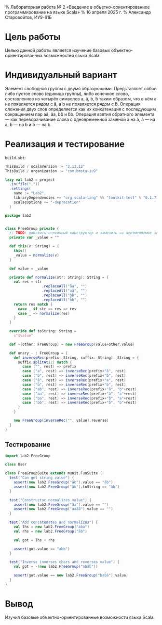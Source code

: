 % Лабораторная работа № 2 «Введение в объетно-ориентированное
  программирование на языке Scala»
% 16 апреля 2025 г.
% Александр Старовойтов, ИУ9-61Б

# Цель работы
Целью данной работы является изучение базовых объектно-ориентированных
возможностей языка Scala.

# Индивидуальный вариант

Элемент свободной группы с двумя образующими. Представляет собой либо пустое
слово (единица группы), либо конечное слово, составленное из четырёх символов a,
ã, b, b̃ таким образом, что в нём a не появляется рядом с ã, а b не появляется
рядом с b̃. Операция сложения двух слов определяется как их конкатенация с
последующим сокращением пар aã, ãa, bb̃ и b̃b. Операция взятия обратного элемента
— как переворачивание слова с одновременной заменой a на ã, ã — на a, b — на b̃ и
b̃ — на b.

# Реализация и тестирование

`build.sbt`:
```scala
ThisBuild / scalaVersion := "2.13.12"
ThisBuild / organization := "com.bmstu-iu9"

lazy val lab2 = project
  .in(file("."))
  .settings(
    name := "Lab2",
    libraryDependencies += "org.scala-lang" %% "toolkit-test" % "0.1.7" % Test,
    scalacOptions += "-deprecation"
  )
```

```scala
package lab2


class FreeGroup private {
  // TODO: добавить первичный конструктор и заменить на неизменяемое значение
  private var _value = ""

  def this(v: String) = {
    this()
    _value = normalize(v)
  }

  def value = _value

  private def normalize(str: String): String = {
    val res = str
                 .replaceAll("̃ãa", "")
                 .replaceAll("aã", "")
                 .replaceAll("bb̃", "")
                 .replaceAll("b̃b", "")
    return res match {
      case _ if str == res => res
      case _ => normalize(res)
    }
  }

  override def toString: String =
    s"$value"

  def +(other: FreeGroup) = new FreeGroup(value+other.value)

  def unary_- : FreeGroup = {
    def inverseRec(prefix: String, suffix: String): String = {
      suffix.splitAt(2) match {
        case ("", rest) => prefix
        case ("a", rest) => inverseRec(prefix+"̃a", rest)
        case ("b", rest) => inverseRec(prefix+"̃b", rest)
        case ("ã", rest) => inverseRec(prefix+"a", rest)
        case ("b̃", rest) => inverseRec(prefix+"b", rest)
        case ("ab", rest) => inverseRec(prefix+"̃a", "b"+rest)
        case ("aa", rest) => inverseRec(prefix+"̃a", "a"+rest)
        case ("ba", rest) => inverseRec(prefix+"̃b", "a"+rest)
        case ("bb", rest) => inverseRec(prefix+"̃b", "b"+rest)
      }
    }

    new FreeGroup(inverseRec("", value).reverse)
  }
}
```

## Тестирование

```scala
import lab2.FreeGroup

class User

class FreeGroupSuite extends munit.FunSuite {
  test("Can get string value") {
    assert(new lab2.FreeGroup("ãb").value == "ãb")
    assert(new lab2.FreeGroup("ãb").toString == "ãb")
  }

  test("Constructor normalizes value") {
    assert(new lab2.FreeGroup("̃ãa").value == "")
    assert(new lab2.FreeGroup("aaãã").value == "")
  }

  test("Add concatenates and normalizes") {
    val lhs = new lab2.FreeGroup("aba")
    val rhs = new lab2.FreeGroup("ãb")

    val got = lhs + rhs

    assert(got.value == "abb")
  }

  test("Inverse inverses chars and reverses value") {
    val got = -(new lab2.FreeGroup("abãb̃"))

    assert(got.value == new lab2.FreeGroup("bab̃ã").value)
  }
}
```

# Вывод

Изучил базовые объектно-ориентированные возможности языка Scala.

